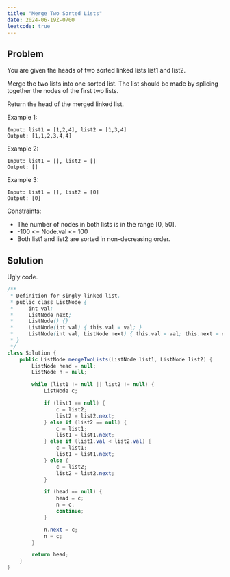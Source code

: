 ```yaml
---
title: "Merge Two Sorted Lists"
date: 2024-06-19Z-0700
leetcode: true
---
```


## Problem

You are given the heads of two sorted linked lists list1 and list2.

Merge the two lists into one sorted list. The list should be made by splicing together the nodes of the first two lists.

Return the head of the merged linked list.

Example 1:

```text
Input: list1 = [1,2,4], list2 = [1,3,4]
Output: [1,1,2,3,4,4]
```

Example 2:

```text
Input: list1 = [], list2 = []
Output: []
```

Example 3:

```text
Input: list1 = [], list2 = [0]
Output: [0]
```

Constraints:

- The number of nodes in both lists is in the range [0, 50].
- -100 <= Node.val <= 100
- Both list1 and list2 are sorted in non-decreasing order.

## Solution

Ugly code.

```java
/**
 * Definition for singly-linked list.
 * public class ListNode {
 *     int val;
 *     ListNode next;
 *     ListNode() {}
 *     ListNode(int val) { this.val = val; }
 *     ListNode(int val, ListNode next) { this.val = val; this.next = next; }
 * }
 */
class Solution {
    public ListNode mergeTwoLists(ListNode list1, ListNode list2) {
        ListNode head = null;
        ListNode n = null;

        while (list1 != null || list2 != null) {
            ListNode c;

            if (list1 == null) {
                c = list2;
                list2 = list2.next;
            } else if (list2 == null) {
                c = list1;
                list1 = list1.next;
            } else if (list1.val < list2.val) {
                c = list1;
                list1 = list1.next;
            } else {
                c = list2;
                list2 = list2.next;
            }

            if (head == null) {
                head = c;
                n = c;
                continue;
            }

            n.next = c;
            n = c;
        }

        return head;
    }
}
```
